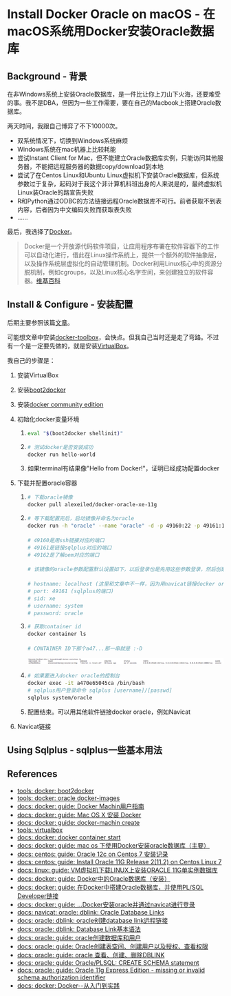 # Install Docker Oracle on macOS - 在macOS系统用Docker安装Oracle数据库

## Background - 背景

在非Windows系统上安装Oracle数据库，是一件比让你上刀山下火海，还要难受的事。我不是DBA，但因为一些工作需要，要在自己的Macbook上搭建Oracle数据库。

两天时间，我跟自己博弈了不下10000次。

* 双系统情况下，切换到Windows系统麻烦
* Windows系统在mac机器上比较耗能
* 尝试Instant Client for Mac，但不能建立Oracle数据库实例，只能访问其他服务器，不能把远程服务器的数据copy/download到本地
* 尝试了在Centos Linux和Ubuntu Linux虚拟机下安装Oracle数据库，但系统参数过于复杂，起码对于我这个非计算机科班出身的人来说是的，最终虚拟机Linux装Oracle的路宣告失败
* R和Python通过ODBC的方法链接远程Oracle数据库不可行。前者获取不到表内容，后者因为中文编码失败而获取表失败
* …...

最后，我选择了[Docker](https://yeasy.gitbooks.io/docker_practice/content/introduction/what.html)。

> Docker是一个开放源代码软件项目，让应用程序布署在软件容器下的工作可以自动化进行，借此在Linux操作系统上，提供一个额外的软件抽象层，以及操作系统层虚拟化的自动管理机制。Docker利用Linux核心中的资源分脱机制，例如cgroups，以及Linux核心名字空间，来创建独立的软件容器。[维基百科](https://zh.wikipedia.org/zh-cn/Docker_(%E8%BB%9F%E9%AB%94))

## Install & Configure - 安装配置

后期主要参照该篇[文章](https://www.jianshu.com/p/14000d16915c)。

可能想文章中安装[docker-toolbox](http://mirrors.aliyun.com/docker-toolbox/mac/docker-toolbox/?spm=a2c1q.8351553.0.0.dn1SYR)，会快点。但我自己当时还是走了弯路。不过有一个是一定要先做的，就是安装[VirtualBox](https://www.virtualbox.org/wiki/Downloads)。

我自己的步骤是：

1. 安装VirtualBox

2. 安装[boot2docker](https://github.com/boot2docker/osx-installer/releases)

3. 安装[docker community edition](https://www.docker.com/community-edition)

4. 初始化docker变量环境

   1. ```bash
      eval "$(boot2docker shellinit)"
      ```

   2. ```bash
      # 测试docker是否安装成功
      docker run hello-world
      ```

   3. 如果terminal有结果像"Hello from Docker!"，证明已经成功配置docker

5. 下载并配置oracle容器

   1. ```bash
      # 下载oracle镜像
      docker pull alexeiled/docker-oracle-xe-11g
      ```

   2. ```bash
      # 等下载配置完后，启动镜像并命名为oracle
      docker run -h "oracle" --name "oracle" -d -p 49160:22 -p 49161:1521 -p 49162:8080 alexeiled/docker-oracle-xe-11g

      # 49160是用ssh链接对应的端口
      # 49161是链接sqlplus对应的端口
      # 49162是了解oem对应的端口

      # 该镜像的oracle参数配置默认设置如下，以后登录也是先用这些参数登录，然后创建其他用户

      # hostname: localhost (这里和文章中不一样，因为用navicat链接docker oracle不需要ip)
      # port: 49161 (sqlplus的端口)
      # sid: xe
      # username: system
      # password: oracle
      ```

   3. ```bash
      # 获取container id
      docker container ls

      # CONTAINER ID下那个a47...那一串就是 :-D
      ```

      ![如图](https://github.com/howardch1993/howardchunghc/blob/master/Markdown/images/20180210_00.png?raw=true)

   4. ```bash
      # 如果要进入docker oracle的控制台
      docker exec -it a470e65045ca /bin/bash
      # sqlplus用户登录命令 sqlplus [username]/[passwd]
      sqlplus system/oracle
      ```

   5. 配置结束。可以用其他软件链接docker oracle，例如Navicat

6. Navicat链接


## Using Sqlplus - sqlplus一些基本用法



## References

- [tools: docker: boot2docker](https://github.com/boot2docker/osx-installer/releases)
- [tools: docker: oracle docker-images](https://github.com/oracle/docker-images/tree/master/OracleDatabase)
- [docs: docker: guide: Docker Machin用户指南](http://liuhong1happy.lofter.com/post/1cdb27c8_60292ee)
- [docs: docker: guide: Mac OS X 安装 Docker](http://www.widuu.com/docker/installation/mac.html)
- [docs: docker: guide: docker-machin create](https://docs.docker-cn.com/machine/reference/create/)
- [tools: virtualbox](https://www.virtualbox.org/wiki/Downloads)
- [docs: docker: docker container start](https://docs.docker.com/engine/reference/commandline/container_start/)
- [docs: docker: guide: mac os 下使用Docker安装oracle数据库（主要）](https://www.jianshu.com/p/14000d16915c)
- [docs: centos: guide: Oracle 12c on Centos 7 安装记录](https://dotblogs.com.tw/jamesfu/2016/02/02/oracle12c_install)
- [docs: centos: guide: Install Oracle 11G Release 2(11.2) on Centos Linux 7](http://dbaora.com/install-oracle-11g-release-2-11-2-on-centos-linux-7/)
- [docs: linux: guide: VM虚拟机下载LINUX上安装ORACLE 11G单实例数据库](http://blog.csdn.net/haibusuanyun/article/details/12433731)
- [docs: docker: guide: Docker中的Oracle数据库（安装）](http://blog.csdn.net/yidu_fanchen/article/details/75568748)
- [docs: docker: guide: 在Docker中搭建Oracle数据库，并使用PL/SQL Developer链接](http://blog.csdn.net/qq_17518433/article/details/72835844)
- [docs: docker: guide: ...Docker安装oracle并通过navicat进行登录](http://www.cnblogs.com/LiQ0116/p/6980301.html)
- [docs: navicat: oracle: dblink: Oracle Database Links](https://www2.navicat.com/manual/online_manual/en/navicat/mac_manual/DatabaseLinksOracle.html)
- [docs: oracle: dblink: oracle创建database link远程链接](http://blog.csdn.net/tianping168/article/details/4069975)
- [docs: oracle: dblink: Database Link基本语法](http://zero696295.iteye.com/blog/721971)
- [docs: oracle: guide: oracle创建数据库和用户](https://www.jianshu.com/p/9589a29f9705)
- [docs: oracle: guide: Oracle创建表空间、创建用户以及授权、查看权限](http://blog.csdn.net/jiangxinyu/article/details/9624721)
- [docs: oracle: guide: oracle 查看、创建、删除DBLINK](http://blog.csdn.net/home_zhang/article/details/8575668)
- [docs: oracle: guide: Oracle/PLSQL: CREATE SCHEMA statement](https://www.techonthenet.com/oracle/schemas/create_schema_statement.php)
- [docs: oracle: guide: Oracle 11g Express Edition - missing or invalid schema authorization identifier](https://dba.stackexchange.com/questions/160517/oracle-11g-express-edition-missing-or-invalid-schema-authorization-identifier)
- [docs: docker: Docker--从入门到实践](https://yeasy.gitbooks.io/docker_practice/content/)

